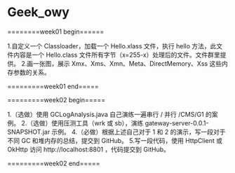 # Geek_owy
========week01 begin======


1.自定义一个 Classloader，加载一个 Hello.xlass 文件，执行 hello 方法，此文件内容是一个 Hello.class 文件所有字节（x=255-x）处理后的文件。文件群里提供。
2.画一张图，展示 Xmx、Xms、Xmn、Meta、DirectMemory、Xss 这些内存参数的关系。

=========week01 end=====

=========week02 begin=====

1.（选做）使用 GCLogAnalysis.java 自己演练一遍串行 / 并行 /CMS/G1 的案例。
2.（选做）使用压测工具（wrk 或 sb），演练 gateway-server-0.0.1-SNAPSHOT.jar 示例。
4.（必做）根据上述自己对于 1 和 2 的演示，写一段对于不同 GC 和堆内存的总结，提交到 GitHub。
5.写一段代码，使用 HttpClient 或 OkHttp 访问  http://localhost:8801 ，代码提交到 GitHub。

=========week02 end=====
